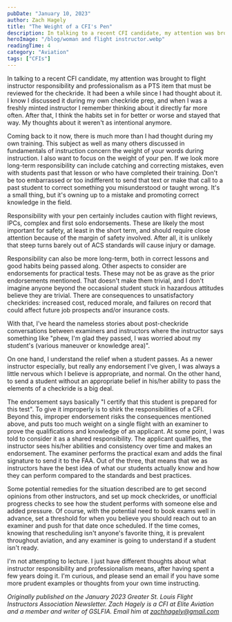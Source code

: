 ```yaml
---
pubDate: "January 10, 2023"
author: Zach Hagely
title: "The Weight of a CFI's Pen"
description: In talking to a recent CFI candidate, my attention was brought to flight instructor responsibility and professionalism as a PTS item that must be reviewed for the checkride. It had been a while since I had thought about it. I know I discussed it during my own checkride prep, and when I was a freshly minted instructor I remember thinking about it directly far more often."
heroImage: "/blog/woman and flight instructor.webp"
readingTime: 4
category: "Aviation"
tags: ["CFIs"]
---
```


In talking to a recent CFI candidate, my attention was brought to flight instructor responsibility and professionalism as a PTS item that must be reviewed for the checkride. It had been a while since I had thought about it. I know I discussed it during my own checkride prep, and when I was a freshly minted instructor I remember thinking about it directly far more often. After that, I think the habits set in for better or worse and stayed that way. My thoughts about it weren't as intentional anymore.

Coming back to it now, there is much more than I had thought during my own training. This subject as well as many others discussed in fundamentals of instruction concern the weight of your words during instruction. I also want to focus on the weight of your pen. If we look more long-term responsibility can include catching and correcting mistakes, even with students past that lesson or who have completed their training. Don't be too embarrassed or too indifferent to send that text or make that call to a past student to correct something you misunderstood or taught wrong. It's a small thing, but it's owning up to a mistake and promoting correct knowledge in the field.

Responsibility with your pen certainly includes caution with flight reviews, IPCs, complex and first solo endorsements. These are likely the most important for safety, at least in the short term, and should require close attention because of the margin of safety involved. After all, it is unlikely that steep turns barely out of ACS standards will cause injury or damage.

Responsibility can also be more long-term, both in correct lessons and good habits being passed along. Other aspects to consider are endorsements for practical tests. These may not be as grave as the prior endorsements mentioned. That doesn't make them trivial, and I don't imagine anyone beyond the occasional student stuck in hazardous attitudes believe they are trivial. There are consequences to unsatisfactory checkrides: increased cost, reduced morale, and failures on record that could affect future job prospects and/or insurance costs.

With that, I've heard the nameless stories about post-checkride conversations between examiners and instructors where the instructor says something like "phew, I'm glad they passed, I was worried about my student's (various maneuver or knowledge area)".

On one hand, I understand the relief when a student passes. As a newer instructor especially, but really any endorsement I've given, I was always a little nervous which I believe is appropriate, and normal. On the other hand, to send a student without an appropriate belief in his/her ability to pass the elements of a checkride is a big deal.

The endorsement says basically "I certify that this student is prepared for this test". To give it improperly is to shirk the responsibilities of a CFI. Beyond this, improper endorsement risks the consequences mentioned above, and puts too much weight on a single flight with an examiner to prove the qualifications and knowledge of an applicant. At some point, I was told to consider it as a shared responsibility. The applicant qualifies, the instructor sees his/her abilities and consistency over time and makes an endorsement. The examiner performs the practical exam and adds the final signature to send it to the FAA. Out of the three, that means that we as instructors have the best idea of what our students actually know and how they can perform compared to the standards and best practices.

Some potential remedies for the situation described are to get second opinions from other instructors, and set up mock checkrides, or unofficial progress checks to see how the student performs with someone else and added pressure. Of course, with the potential need to book exams well in advance, set a threshold for when you believe you should reach out to an examiner and push for that date once scheduled. If the time comes, knowing that rescheduling isn't anyone's favorite thing, it is prevalent throughout aviation, and any examiner is going to understand if a student isn't ready.

I'm not attempting to lecture. I just have different thoughts about what instructor responsibility and professionalism means, after having spent a few years doing it. I'm curious, and please send an email if you have some more prudent examples or thoughts from your own time instructing.

_Originally published on the January 2023 Greater St. Louis Flight Instructors Association Newsletter. Zach Hagely is a CFI at Elite Aviation and a member and writer of GSLFIA. Email him at <zachhagely@gmail.com>_
